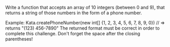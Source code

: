 Write a function that accepts an array of 10 integers (between 0 and 9), that returns a string of those numbers in the form of a phone number.

Example:
Kata.createPhoneNumber(new int[] {1, 2, 3, 4, 5, 6, 7, 8, 9, 0}) // => returns "(123) 456-7890"
The returned format must be correct in order to complete this challenge. 
Don't forget the space after the closing parentheses!